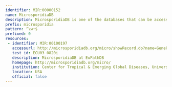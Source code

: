 ```yaml
---
identifier: MIR:00000152
name: MicrosporidiaDB
description: MicrosporidiaDB is one of the databases that can be accessed through the EuPathDB (http://EuPathDB.org; formerly ApiDB) portal, covering eukaryotic pathogens of the genera Cryptosporidium, Giardia, Leishmania, Neospora, Plasmodium, Toxoplasma, Trichomonas and Trypanosoma. While each of these groups is supported by a taxon-specific database built upon the same infrastructure, the EuPathDB portal offers an entry point to all these resources, and the opportunity to leverage orthology for searches across genera.
prefix: microsporidia
pattern: ^\w+$
prefixed: 0
resources:
 - identifier: MIR:00100197
   accessurl: http://microsporidiadb.org/micro/showRecord.do?name=GeneRecordClasses.GeneRecordClass&source_id=${id}
   test_id: ECU03_0820i
   description: MicrosporidiaDB at EuPathDB
   homepage: http://microsporidiadb.org/micro/
   institution: Center for Tropical & Emerging Global Diseases, University of Georgia
   location: USA
   official: false
---
```


